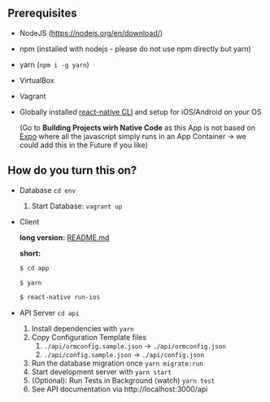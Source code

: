 ## Prerequisites

* NodeJS (https://nodejs.org/en/download/)
* npm (installed with nodejs - please do not use npm directly but yarn)
* yarn (`npm i -g yarn`)
* VirtualBox
* Vagrant
* Globally installed [react-native CLI](https://facebook.github.io/react-native/docs/getting-started.html) and setup for iOS/Android on your OS

  (Go to **Building Projects wirh Native Code** as this App is not based on [Expo](https://expo.io/) where all the javascript simply runs in an App Container -> we could add this in the Future if you like)

## How do you turn this on?

* Database `cd env`
  1.  Start Database: `vagrant up`
* Client

  **long version:** [README.md](app/README.md)

  **short:**

  ```sh
  $ cd app

  $ yarn

  $ react-native run-ios
  ```

* API Server `cd api`
  1.  Install dependencies with `yarn`
  1.  Copy Configuration Template files
      1.  `./api/ormconfig.sample.json` -> `./api/ormconfig.json`
      1.  `./api/config.sample.json` -> `./api/config.json`
  1.  Run the database migration once `yarn migrate:run`
  1.  Start development server with `yarn start`
  1.  (Optional): Run Tests in Background (watch) `yarn test`
  1.  See API documentation via http://localhost:3000/api
